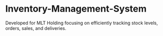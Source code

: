 # Inventory-Management-System

Developed for MLT Holding focusing on efficiently tracking stock levels, orders, sales, and deliveries.
 
